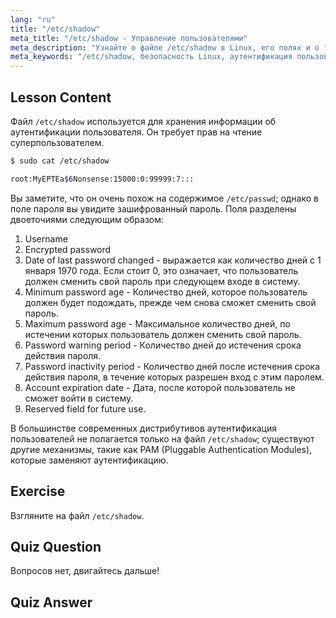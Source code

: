 ```yaml
---
lang: "ru"
title: "/etc/shadow"
meta_title: "/etc/shadow - Управление пользователями"
meta_description: "Узнайте о файле /etc/shadow в Linux, его полях и о том, как он защищает пароли пользователей. Разберитесь в аутентификации Linux для начинающих."
meta_keywords: "/etc/shadow, безопасность Linux, аутентификация пользователя, управление паролями, учебник Linux, руководство для начинающих"
---
```


## Lesson Content

Файл `/etc/shadow` используется для хранения информации об аутентификации пользователя. Он требует прав на чтение суперпользователем.

```bash
$ sudo cat /etc/shadow

root:MyEPTEa$6Nonsense:15000:0:99999:7:::
```

Вы заметите, что он очень похож на содержимое `/etc/passwd`; однако в поле пароля вы увидите зашифрованный пароль. Поля разделены двоеточиями следующим образом:

1. Username
2. Encrypted password
3. Date of last password changed - выражается как количество дней с 1 января 1970 года. Если стоит 0, это означает, что пользователь должен сменить свой пароль при следующем входе в систему.
4. Minimum password age - Количество дней, которое пользователь должен будет подождать, прежде чем снова сможет сменить свой пароль.
5. Maximum password age - Максимальное количество дней, по истечении которых пользователь должен сменить свой пароль.
6. Password warning period - Количество дней до истечения срока действия пароля.
7. Password inactivity period - Количество дней после истечения срока действия пароля, в течение которых разрешен вход с этим паролем.
8. Account expiration date - Дата, после которой пользователь не сможет войти в систему.
9. Reserved field for future use.

В большинстве современных дистрибутивов аутентификация пользователей не полагается только на файл `/etc/shadow`; существуют другие механизмы, такие как PAM (Pluggable Authentication Modules), которые заменяют аутентификацию.

## Exercise

Взгляните на файл `/etc/shadow`.

## Quiz Question

Вопросов нет, двигайтесь дальше!

## Quiz Answer
